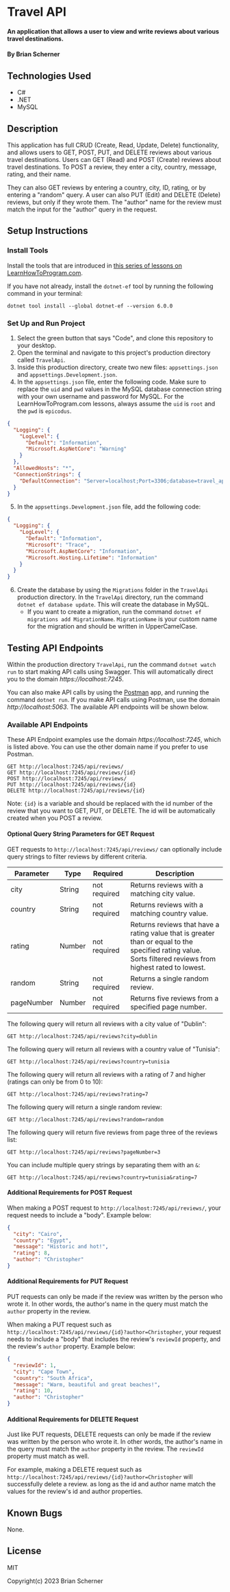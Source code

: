 # Travel API

#### An application that allows a user to view and write reviews about various travel destinations.

#### By Brian Scherner

## Technologies Used

* C#
* .NET
* MySQL

## Description

This application has full CRUD (Create, Read, Update, Delete) functionality, and allows users to GET, POST, PUT, and DELETE reviews about various travel destinations. Users can GET (Read) and POST (Create) reviews about travel destinations. To POST a review, they enter a city, country, message, rating, and their name.

They can also GET reviews by entering a country, city, ID, rating, or by entering a "random" query. A user can also PUT (Edit) and DELETE (Delete) reviews, but only if they wrote them. The "author" name for the review must match the input for the "author" query in the request.

## Setup Instructions

### Install Tools

Install the tools that are introduced in [this series of lessons on LearnHowToProgram.com](https://old.learnhowtoprogram.com/fidgetech-3-c-and-net/3-0-lessons-1-5-getting-started-with-c/3-0-0-01-welcome-to-c).

If you have not already, install the `dotnet-ef` tool by running the following command in your terminal:

```
dotnet tool install --global dotnet-ef --version 6.0.0
```

### Set Up and Run Project

1. Select the green button that says "Code", and clone this repository to your desktop.
2. Open the terminal and navigate to this project's production directory called `TravelApi`.
2. Inside this production directory, create two new files: `appsettings.json` and `appsettings.Development.json`.
4. In the `appsettings.json` file, enter the following code. Make sure to replace the `uid` and `pwd` values in the MySQL database connection string with your own username and password for MySQL. For the LearnHowToProgram.com lessons, always assume the `uid` is `root` and the `pwd` is `epicodus`.

```json
{
  "Logging": {
    "LogLevel": {
      "Default": "Information",
      "Microsoft.AspNetCore": "Warning"
    }
  },
  "AllowedHosts": "*",
  "ConnectionStrings": {
    "DefaultConnection": "Server=localhost;Port=3306;database=travel_api;uid=root;pwd=epicodus;"
  }
}
```

5. In the `appsettings.Development.json` file, add the following code:

```json
{
  "Logging": {
    "LogLevel": {
      "Default": "Information",
      "Microsoft": "Trace",
      "Microsoft.AspNetCore": "Information",
      "Microsoft.Hosting.Lifetime": "Information"
    }
  }
}
```

6. Create the database by using the `Migrations` folder in the `TravelApi` production directory. In the `TravelApi` directory, run the command `dotnet ef database update`. This will create the database in MySQL.
    * If you want to create a migration, run the command `dotnet ef migrations add MigrationName`. `MigrationName` is your custom name for the migration and should be written in UpperCamelCase.

## Testing API Endpoints

Within the production directory `TravelApi`, run the command `dotnet watch run` to start making API calls using Swagger. This will automatically direct you to the domain _https://localhost:7245_.

You can also make API calls by using the [Postman](https://www.postman.com/) app, and running the command `dotnet run`. If you make API calls using Postman, use the domain _http://localhost:5063_. The available API endpoints will be shown below.

### Available API Endpoints

These API Endpoint examples use the domain _https://localhost:7245_, which is listed above. You can use the other domain name if you prefer to use Postman.

```
GET http://localhost:7245/api/reviews/
GET http://localhost:7245/api/reviews/{id}
POST http://localhost:7245/api/reviews/
PUT http://localhost:7245/api/reviews/{id}
DELETE http://localhost:7245/api/reviews/{id}
```

Note: `{id}` is a variable and should be replaced with the id number of the review that you want to GET, PUT, or DELETE. The id will be automatically created when you POST a review.

#### Optional Query String Parameters for GET Request

GET requests to `http://localhost:7245/api/reviews/` can optionally include query strings to filter reviews by different criteria.

| Parameter   | Type        |  Required    | Description |
| ----------- | ----------- | -----------  | ----------- |
| city    | String      | not required | Returns reviews with a matching city value. |
| country        | String      | not required | Returns reviews with a matching country value. |
| rating  | Number      | not required | Returns reviews that have a rating value that is greater than or equal to the specified rating value. Sorts filtered reviews from highest rated to lowest. |
| random    | String      | not required | Returns a single random review. |
| pageNumber       | Number      | not required | Returns five reviews from a specified page number. |

The following query will return all reviews with a city value of "Dublin":

```
GET http://localhost:7245/api/reviews?city=dublin
```

The following query will return all reviews with a country value of "Tunisia":

```
GET http://localhost:7245/api/reviews?country=tunisia
```

The following query will return all reviews with a rating of 7 and higher (ratings can only be from 0 to 10):

```
GET http://localhost:7245/api/reviews?rating=7
```

The following query will return a single random review:

```
GET http://localhost:7245/api/reviews?random=random
```

The following query will return five reviews from page three of the reviews list:

```
GET http://localhost:7245/api/reviews?pageNumber=3
```

You can include multiple query strings by separating them with an `&`:

```
GET http://localhost:7245/api/reviews?country=tunisia&rating=7
```

#### Additional Requirements for POST Request

When making a POST request to `http://localhost:7245/api/reviews/`, your request needs to include a "body". Example below:

```json
{
  "city": "Cairo",
  "country": "Egypt",
  "message": "Historic and hot!",
  "rating": 8,
  "author": "Christopher"
}
```

#### Additional Requirements for PUT Request

PUT requests can only be made if the review was written by the person who wrote it. In other words, the author's name in the query must match the `author` property in the review.

When making a PUT request such as `http://localhost:7245/api/reviews/{id}?author=Christopher`, your request needs to include a "body" that includes the review's `reviewId` property, and the review's `author` property. Example below:

```json
{
  "reviewId": 1,
  "city": "Cape Town",
  "country": "South Africa",
  "message": "Warm, beautiful and great beaches!",
  "rating": 10,
  "author": "Christopher"
}
```

#### Additional Requirements for DELETE Request

Just like PUT requests, DELETE requests can only be made if the review was written by the person who wrote it. In other words, the author's name in the query must match the `author` property in the review. The `reviewId` property must match as well.

For example, making a DELETE request such as `http://localhost:7245/api/reviews/{id}?author=Christopher` will successfully delete a review. as long as the id and author name match the values for the review's id and author properties.

## Known Bugs

None.

## License

MIT

Copyright(c) 2023 Brian Scherner



